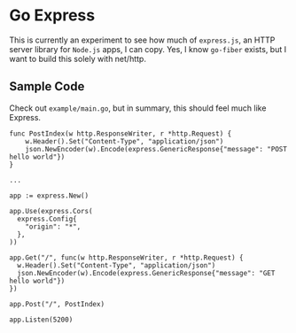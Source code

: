 # Go Express

This is currently an experiment to see how much of `express.js`, an HTTP server library for `Node.js` apps, I can copy. Yes, I know `go-fiber` exists, but I want to build this solely with net/http.

## Sample Code

Check out `example/main.go`, but in summary, this should feel much like Express.

```
func PostIndex(w http.ResponseWriter, r *http.Request) {
	w.Header().Set("Content-Type", "application/json")
	json.NewEncoder(w).Encode(express.GenericResponse{"message": "POST hello world"})
}

...

app := express.New()

app.Use(express.Cors(
  express.Config{
    "origin": "*",
  },
))

app.Get("/", func(w http.ResponseWriter, r *http.Request) {
  w.Header().Set("Content-Type", "application/json")
  json.NewEncoder(w).Encode(express.GenericResponse{"message": "GET hello world"})
})

app.Post("/", PostIndex)

app.Listen(5200)
```
